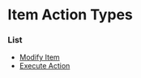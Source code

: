 # Item Action Types


### List

 * [Modify Item](item_action_types/modify_item.md)
 * [Execute Action](item_action_types/execute_action.md)
